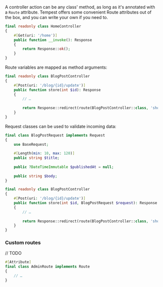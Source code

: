 A controller action can be any class' method, as long as it's annotated with a `Route` attribute. Tempest offers some convenient Route attributes out of the box, and you can write your own if you need to.

```php
final readonly class HomeController
{
    #[Get(uri: '/home')]
    public function __invoke(): Response
    {
        return Response::ok();
    }
}
```

Route variables are mapped as method arguments:

```php
final readonly class BlogPostController
{
    #[Post(uri: '/blog/{id}/update')]
    public function store(int $id): Response
    {
        // …
        
        return Response::redirect(route(BlogPostController::class, 'show', id: $id)) 
    }
}
```

Request classes can be used to validate incoming data:

```php
final class BlogPostRequest implements Request
{
    use BaseRequest;
    
    #[Length(min: 10, max: 120)]
    public string $title;
    
    public ?DateTimeImmutable $publishedAt = null;
    
    public string $body;
}
```

```php
final readonly class BlogPostController
{
    #[Post(uri: '/blog/{id}/update')]
    public function store(int $id, BlogPostRequest $request): Response
    {
        // …
        
        return Response::redirect(route(BlogPostController::class, 'show', id: $id)) 
    }
}
```

### Custom routes

// TODO

```php
#[Attribute]
final class AdminRoute implements Route
{
    // …
}
```